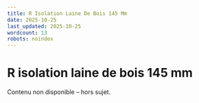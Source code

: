 ```yaml
---
title: R Isolation Laine De Bois 145 Mm
date: 2025-10-25
last_updated: 2025-10-25
wordcount: 13
robots: noindex
---
```


# R isolation laine de bois 145 mm

Contenu non disponible – hors sujet.